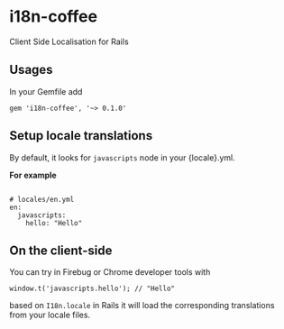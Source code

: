 i18n-coffee
===========

Client Side Localisation for Rails


Usages
------

In your Gemfile add

`gem 'i18n-coffee', '~> 0.1.0'`


Setup locale translations
-------------------------

By default, it looks for `javascripts` node in your {locale}.yml.

**For example**

<pre><code>
# locales/en.yml
en:
  javascripts:
    hello: "Hello"
</code></pre>


On the client-side
------------------

You can try in Firebug or Chrome developer tools with

`window.t('javascripts.hello'); // "Hello"`

based on `I18n.locale` in Rails it will load the corresponding translations from your locale files.




